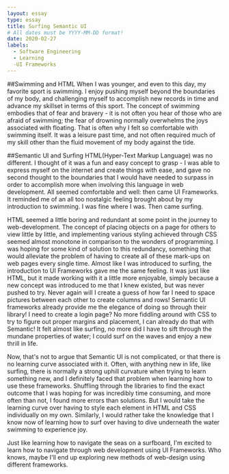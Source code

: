 ```yaml
---
layout: essay
type: essay
title: Surfing Semantic UI
# All dates must be YYYY-MM-DD format!
date: 2020-02-27
labels:
  - Software Engineering
  - Learning
  -UI Frameworks
---
```


##Swimming and HTML
When I was younger, and even to this day, my favorite sport is swimming. I enjoy pushing myself beyond the boundaries
of my body, and challenging myself to accomplish new records in time and advance my skillset in terms of this sport. The
concept of swimming embodies that of fear and bravery - it is not often you hear of those who are afraid of swimming; the fear
of drowning normally overwhelms the joys associated with floating. That is often why I felt so comfortable with swimming itself.
It was a leisure past time, and not often required much of my skill other than the fluid movement of my body against the tide.

##Semantic UI and Surfing
HTML(Hyper-Text Markup Language) was no different. I thought of it was a fun and easy concept to grasp - I was able to express
myself on the internet and create things with ease, and gave no second thought to the boundaries that I would have needed
to surpass in order to accomplish more when involving this language in web development. All seemed comfortable and well: then came
UI Frameworks. It reminded me of an all too nostalgic feeling brought about by my introduction to swimming. I was fine where I was.
Then came surfing.

HTML seemed a little boring and redundant at some point in the journey to web-development. The concept of placing objects
on a page for others to view little by little, and implementing various styling achieved through CSS seemed almost monotone
in comparison to the wonders of programming. I was hoping for some kind of solution to this redundancy, something that would alleviate
the problem of having to create all of these mark-ups on web pages every single time. Almost like I was introduced to surfing,
the introduction to UI Frameworks gave me the same feeling. It was just like HTML, but it made working with it a little more enjoyable,
simply because a new concept was introduced to me that I knew existed, but was never pushed to try. Never again will I create
a guess of how far I need to space pictures between each other to create columns and rows! Semantic UI frameworks already provide
me the elegance of doing so through their library! I need to create a login page? No more fiddling around with CSS to try to figure out
proper margins and placement, I can already do that with Semantic! It felt almost like surfing, no more did I have to sift through
the mundane properties of water; I could surf on the waves and enjoy a new thrill in life.

Now, that's not to argue that Semantic UI is not complicated, or that there is no learning curve associated with it. Often,
with anything new in life, like surfing, there is normally a strong uphill curvature when trying to learn something new, and I
definitely faced that problem when learning how to use these frameworks. Shuffling through the libraries to find the exact outcome that
I was hoping for was incredibly time consuming, and more often than not, I found more errors than solutions. But I would take the
learning curve over having to style each element in HTML and CSS individually on my own. Similarly, I would rather take the knowledge that I know now
of learning how to surf over having to dive underneath the water swimming to experience joy.

Just like learning how to navigate the seas on a surfboard, I'm excited to learn how to navigate through web development using UI Frameworks.
Who knows, maybe I'll end up exploring new methods of web-design using different frameworks.

